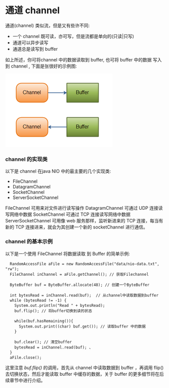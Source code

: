 # 通道 channel

通道(channel) 类似流，但是又有些许不同:
- 一个 channel 既可读，亦可写，但是流都是单向的(只读|只写)
- 通道可以异步读写
- 通道总是读写到 buffer 

如上所述，你可将channel 中的数据读取到 buffer, 也可将 buffer 中的数据 写入到 channel , 下面是张很好的示例图:

![](./pic/overview-channels-buffers1.png)

### channel 的实现类

以下是 channel 在java NIO 中的最主要的几个实现类:
- FileChannel
- DatagramChannel
- SocketChannel
- ServerSocketChannel

FileChannel 可用来对文件进行读写操作
DatagramChannel 可通过 UDP 连接读写网络中数据
SocketChannel 可通过 TCP 连接读写网络中数据
ServerSocketChannel 可用像 web 服务那样，监听新进来的 TCP 连接，每当有新的 TCP 连接进来，就会为其创建一个新的 socketChannel 进行通信。

### channel 的基本示例

以下是一个使用 FileChannel 将数据读取 到 Buffer 的简单示例:
```
  RandomAccessFile aFile = new RandomAccessFile("data/nio-data.txt", "rw");
  FileChannel inChannel = aFile.getChannel(); // 获取Filechannel

  ByteBuffer buf = ByteBuffer.allocate(48); // 创建一个ByteBuffer

  int bytesRead = inChannel.read(buf);  // 从channel中读取数据到buffer
  while (bytesRead != -1) {
    System.out.println("Read " + bytesRead);
    buf.flip(); // 将buffer切换到读的状态

    while(buf.hasRemaining()){
      System.out.print((char) buf.get()); // 读取buffer 中的数据
    }

    buf.clear(); // 清空buffer
    bytesRead = inChannel.read(buf); 、
  }
  aFile.close();
```

这里注意 _buf.flip()_ 的调用，首先从 channel 中读取数据到 buffer ，再调用 flip() 去切换状态，然后才能读取 buffer 中缓存的数据，关于 buffer 的更多细节将在后续章节中进行介绍。
